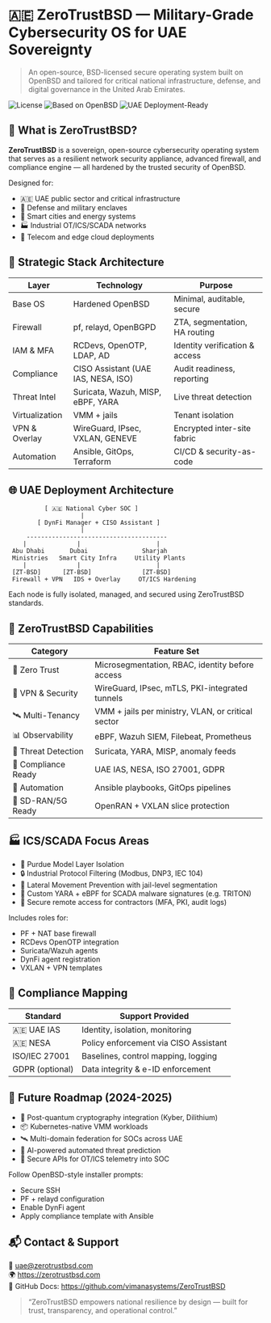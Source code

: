 # 🇦🇪 ZeroTrustBSD — Military-Grade Cybersecurity OS for UAE Sovereignty

> An open-source, BSD-licensed secure operating system built on OpenBSD and tailored for critical national infrastructure, defense, and digital governance in the United Arab Emirates.

![License](https://img.shields.io/badge/license-BSD--2--Clause-blue)
![Based on OpenBSD](https://img.shields.io/badge/based%20on-OpenBSD-lightgrey)
![UAE Deployment-Ready](https://img.shields.io/badge/UAE%20Sovereignty-Enabled-green)

## 🔐 What is ZeroTrustBSD?

**ZeroTrustBSD** is a sovereign, open-source cybersecurity operating system that serves as a resilient network security appliance, advanced firewall, and compliance engine — all hardened by the trusted security of OpenBSD.

Designed for:

- 🇦🇪 UAE public sector and critical infrastructure
- 🏢 Defense and military enclaves
- 🌆 Smart cities and energy systems
- 🏭 Industrial OT/ICS/SCADA networks
- 📡 Telecom and edge cloud deployments

## 🧱 Strategic Stack Architecture

| Layer           | Technology                          | Purpose                        |
|----------------|--------------------------------------|--------------------------------|
| Base OS        | Hardened OpenBSD                     | Minimal, auditable, secure     |
| Firewall       | pf, relayd, OpenBGPD                 | ZTA, segmentation, HA routing |
| IAM & MFA      | RCDevs, OpenOTP, LDAP, AD            | Identity verification & access |
| Compliance     | CISO Assistant (UAE IAS, NESA, ISO)  | Audit readiness, reporting     |
| Threat Intel   | Suricata, Wazuh, MISP, eBPF, YARA    | Live threat detection          |
| Virtualization | VMM + jails                          | Tenant isolation               |
| VPN & Overlay  | WireGuard, IPsec, VXLAN, GENEVE      | Encrypted inter-site fabric    |
| Automation     | Ansible, GitOps, Terraform           | CI/CD & security-as-code       |

## 🌐 UAE Deployment Architecture

```text
          [ 🇦🇪 National Cyber SOC ]
                    |
        [ DynFi Manager + CISO Assistant ]
                    |
     ---------------------------------------
    |              |                     |
 Abu Dhabi       Dubai               Sharjah
 Ministries   Smart City Infra     Utility Plants
    |              |                     |
 [ZT-BSD]      [ZT-BSD]              [ZT-BSD]
 Firewall + VPN   IDS + Overlay     OT/ICS Hardening
```

Each node is fully isolated, managed, and secured using ZeroTrustBSD standards.


## 🔧 ZeroTrustBSD Capabilities

| Category             | Feature Set                                         |
|----------------------|-----------------------------------------------------|
| 🧱 Zero Trust         | Microsegmentation, RBAC, identity before access     |
| 🔐 VPN & Security     | WireGuard, IPsec, mTLS, PKI-integrated tunnels     |
| 🛰 Multi-Tenancy       | VMM + jails per ministry, VLAN, or critical sector |
| 📊 Observability      | eBPF, Wazuh SIEM, Filebeat, Prometheus              |
| 🦠 Threat Detection   | Suricata, YARA, MISP, anomaly feeds                 |
| 📜 Compliance Ready   | UAE IAS, NESA, ISO 27001, GDPR                      |
| 🤖 Automation         | Ansible playbooks, GitOps pipelines                |
| 📡 SD-RAN/5G Ready    | OpenRAN + VXLAN slice protection                   |

## 🏭 ICS/SCADA Focus Areas

- 🧱 Purdue Model Layer Isolation
- 🔒 Industrial Protocol Filtering (Modbus, DNP3, IEC 104)
- 🛑 Lateral Movement Prevention with jail-level segmentation
- 🧬 Custom YARA + eBPF for SCADA malware signatures (e.g. TRITON)
- 🔁 Secure remote access for contractors (MFA, PKI, audit logs)

Includes roles for:

- PF + NAT base firewall
- RCDevs OpenOTP integration
- Suricata/Wazuh agents
- DynFi agent registration
- VXLAN + VPN templates

## 📜 Compliance Mapping

| Standard        | Support Provided                    |
|-----------------|--------------------------------------|
| 🇦🇪 UAE IAS       | Identity, isolation, monitoring      |
| 🇦🇪 NESA          | Policy enforcement via CISO Assistant |
| ISO/IEC 27001   | Baselines, control mapping, logging |
| GDPR (optional) | Data integrity & e-ID enforcement   |

## 🚀 Future Roadmap (2024-2025)

- 🔐 Post-quantum cryptography integration (Kyber, Dilithium)
- 📦 Kubernetes-native VMM workloads
- 🛰 Multi-domain federation for SOCs across UAE
- 🤖 AI-powered automated threat prediction
- 🔁 Secure APIs for OT/ICS telemetry into SOC

Follow OpenBSD-style installer prompts:
- Secure SSH
- PF + relayd configuration
- Enable DynFi agent
- Apply compliance template with Ansible

## 📬 Contact & Support

📧 uae@zerotrustbsd.com  
🌍 https://zerotrustbsd.com  
📘 GitHub Docs: https://github.com/vimanasystems/ZeroTrustBSD

> “ZeroTrustBSD empowers national resilience by design — built for trust, transparency, and operational control.”
